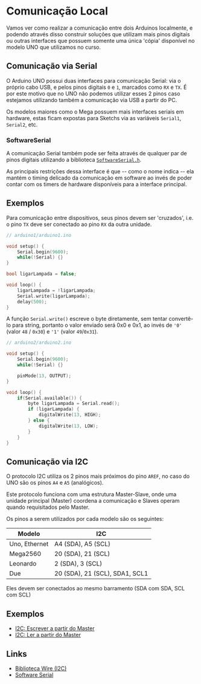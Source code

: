 # Comunicação Local

Vamos ver como realizar a comunicação entre dois Arduinos localmente, e podendo através disso construir soluções que utilizam mais pinos digitais ou outras interfaces que possuem somente uma única 'cópia' disponível no modelo UNO que utilizamos no curso.

## Comunicação via Serial

O Arduino UNO possui duas interfaces para comunicação Serial: via o próprio cabo USB, e pelos pinos digitais `0` e `1`, marcados como `RX` e `TX`. É por este motivo que no UNO não podemos utilizar esses 2 pinos caso estejamos utilizando também a comunicação via USB a partir do PC.

Os modelos maiores como o Mega possuem mais interfaces seriais em hardware, estas ficam expostas para Sketchs via as variáveis `Serial1`, `Serial2`, etc.

### SoftwareSerial

A comunicação Serial também pode ser feita através de qualquer par de pinos digitais utilizando a biblioteca [`SoftwareSerial.h`](https://www.arduino.cc/en/Reference/SoftwareSerial).

As principais restrições dessa interface é que -- como o nome indica -- ela mantém o timing delicado da comunicação em software ao invés de poder contar com os timers de hardware disponíveis para a interface principal.

## Exemplos

Para comunicação entre dispositivos, seus pinos devem ser 'cruzados', i.e. o pino `TX` deve ser conectado ao pino `RX` da outra unidade.

```c++
// arduino1/arduino1.ino

void setup() {
	Serial.begin(9600);
	while(!Serial) {}
}

bool ligarLampada = false;

void loop() {
	ligarLampada = !ligarLampada;
	Serial.write(ligarLampada);
	delay(500);
}
```

A função `Serial.write()` escreve o byte diretamente, sem tentar convertê-lo para string, portanto o valor enviado será 0x0 e 0x1, ao invés de `'0'` (valor `48` / `0x30`) e `'1'` (valor `49`/`0x31`).

```c++
// arduino2/arduino2.ino

void setup() {
	Serial.begin(9600);
	while(!Serial) {}

	pinMode(13, OUTPUT);
}

void loop() {
	if(Serial.available()) {
		byte ligarLampada = Serial.read();
		if (ligarLampada) {
			digitalWrite(13, HIGH);
		} else {
			digitalWrite(13, LOW);
		}
	}
}
```

## Comunicação via I2C

O protocolo I2C utiliza os 2 pinos mais próximos do pino `AREF`, no caso do UNO são os pinos `A4` e `A5` (analógicos).

Este protocolo funciona com uma estrutura Master-Slave, onde uma unidade principal (Master) coordena a comunicação e Slaves operam quando requisitados pelo Master.

Os pinos a serem utilizados por cada modelo são os seguintes:

| Modelo | I2C |
| ---- | ---- |
| Uno, Ethernet |A4 (SDA), A5 (SCL) |
| Mega2560 | 20 (SDA), 21 (SCL) |
| Leonardo |	2 (SDA), 3 (SCL) |
| Due | 20 (SDA), 21 (SCL), SDA1, SCL1 |


Eles devem ser conectados ao mesmo barramento (SDA com SDA, SCL com SCL)

## Exemplos
- [I2C: Escrever a partir do Master](../exercicios/12-comunicacao-local/master-writer/)
- [I2C: Ler a partir do Master](../exercicios/12-comunicacao-local/master-reader/)

## Links

- [Biblioteca Wire (I2C)](https://www.arduino.cc/en/Reference/Wire)
- [Software Serial](https://www.arduino.cc/en/Reference/SoftwareSerial)
